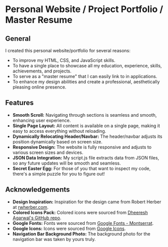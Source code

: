 # Personal Website / Project Portfolio / Master Resume

## General
I created this personal website/portfolio for several reasons:
- To improve my HTML, CSS, and JavaScript skills.
- To have a single place to showcase all my education, experience, skills, achievements, and projects.
- To serve as a "master resume" that I can easily link to in applications.
- To enhance my design abilities and create a professional, aesthetically pleasing online presence.

## Features
- **Smooth Scroll:** Navigating through sections is seamless and smooth, enhancing user experience.
- **Single Page Layout:** All content is available on a single page, making it easy to access everything without reloading.
- **Dynamically Relocating Header/Navbar:** The header/navbar adjusts its position dynamically based on screen size.
- **Responsive Design:** The website is fully responsive and adjusts to various screen sizes and devices.
- **JSON Data Integration:** My script.js file extracts data from JSON files, so any future updates will be smooth and seamless.
- **Secret Easter Egg:** For those of you that want to inspect my code, there's a simple puzzle for you to figure out!

## Acknowledgements
- **Design Inspiration:** Inspiration for the design came from Robert Herber at [rwherber.com](https://rwherber.com/).
- **Colored Icons Pack:** Colored icons were sourced from [Dheeresh Agarwal's GitHub repo](https://github.com/dheereshagrwal/colored-icons).
- **Google Fonts:** Fonts were sourced from [Google Fonts - Montserrat](https://fonts.google.com/specimen/Montserrat?preview.text=The%20quick%20brown%20fox%20jumps%20over%20the%20lazy%20dog(%20.%20)).
- **Google Icons:** Icons were sourced from [Google Icons](https://fonts.google.com/icons).
- **Navigation Bar Background Photo:** The background photo for the navigation bar was taken by yours truly.